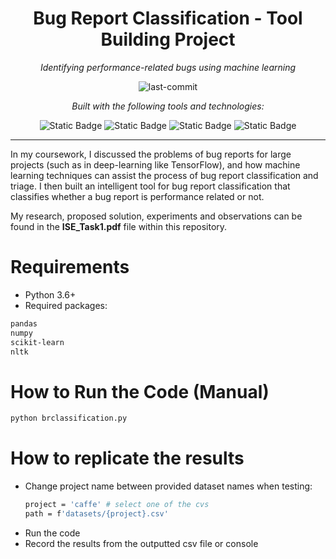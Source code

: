 <div align="center">
  
# Bug Report Classification - Tool Building Project

<em>Identifying performance-related bugs using machine learning</em>

<img src="https://img.shields.io/github/last-commit/ofirmstone/bug-report-classification?style=flat&logo=git&logoColor=white&color=blue" alt="last-commit">

<em>Built with the following tools and technologies:</em>

<img alt="Static Badge" src="https://img.shields.io/badge/Python-%233776AB?logo=python&logoColor=white">
<img alt="Static Badge" src="https://img.shields.io/badge/Pandas-%23150458?logo=pandas&logoColor=white">
<img alt="Static Badge" src="https://img.shields.io/badge/NumPy-%23013243?logo=numpy&logoColor=white">
<img alt="Static Badge" src="https://img.shields.io/badge/scikit--learn-%23F7931E?logo=scikitlearn&logoColor=white">

</div>

---

In my coursework, I discussed the problems of bug reports for large projects (such as in deep-learning like TensorFlow), and how machine learning techniques can assist the process of bug report classification and triage. I then built an intelligent tool for bug report classification that classifies whether a bug report is performance related or not.

My research, proposed solution, experiments and observations can be found in the **ISE_Task1.pdf** file within this repository.

# Requirements
- Python 3.6+
- Required packages:
```bash
pandas
numpy
scikit-learn
nltk
```

# How to Run the Code (Manual)

```bash
python brclassification.py
```

# How to replicate the results

- Change project name between provided dataset names when testing:
  ```bash
  project = 'caffe' # select one of the cvs
  path = f'datasets/{project}.csv'
  ```
- Run the code
- Record the results from the outputted csv file or console
